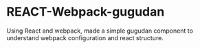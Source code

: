 # REACT-Webpack-gugudan
Using React and webpack, made a simple gugudan component to understand webpack configuration and react structure.
